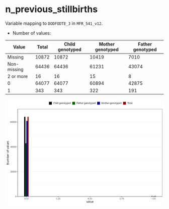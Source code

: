 # n_previous_stillbirths
Variable mapping to `DODFODTE_3` in `MFR_541_v12`.
- Number of values:

| Value | Total | Child genotyped | Mother genotyped | Father genotyped |
| ----- | ----- | --------------- | ---------------- | ---------------- |
| Missing | 10872 | 10872 | 10419 | 7010 |
| Non-missing | 64436 | 64436 | 61231 | 43074 |
| 2 or more | 16 | 16 | 15 |8 |
| 0 | 64077 | 64077 | 60894 | 42875 |
| 1 | 343 | 343 | 322 | 191 |



![](n_previous_stillbirths_n.png)



